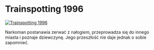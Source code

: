 Trainspotting 1996 
=============
[![Trainspotting 1996 ](http://vidos.pl/images/player.gif)](http://vidos.pl/trainspotting-1996)

 Narkoman postanawia zerwać z nałogiem, przeprowadza się do innego miasta i poznaje dziewczynę. Jego przeszłość nie daje jednak o sobie zapomnieć.
